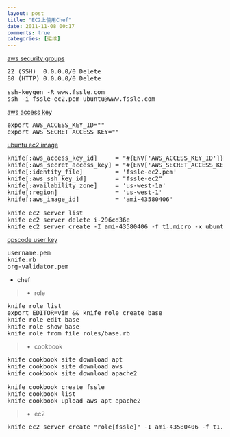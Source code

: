 ```yaml
---
layout: post
title: "EC2上使用Chef"
date: 2011-11-08 00:17
comments: true
categories: [运维]
---
```


[aws security groups](http://console.aws.amazon.com/ec2/home?region=us-west-1&#s=SecurityGroups) 

<pre>
22 (SSH)  0.0.0.0/0 Delete
80 (HTTP) 0.0.0.0/0 Delete

ssh-keygen -R www.fssle.com
ssh -i fssle-ec2.pem ubuntu@www.fssle.com
</pre>

[aws access key](https://aws-portal.amazon.com/gp/aws/developer/account/index.html?action=access-key)

<pre>
export AWS_ACCESS_KEY_ID=""
export AWS_SECRET_ACCESS_KEY=""
</pre>

[ubuntu ec2 image](http://uec-images.ubuntu.com/server/releases/11.04/release/)

<pre>
knife[:aws_access_key_id]     = "#{ENV['AWS_ACCESS_KEY_ID']}"
knife[:aws_secret_access_key] = "#{ENV['AWS_SECRET_ACCESS_KEY']}"
knife[:identity_file]         = 'fssle-ec2.pem'
knife[:aws_ssh_key_id]        = "fssle-ec2"
knife[:availability_zone]     = 'us-west-1a'
knife[:region]                = 'us-west-1'
knife[:aws_image_id]          = 'ami-43580406'

knife ec2 server list
knife ec2 server delete i-296cd36e
knife ec2 server create -I ami-43580406 -f t1.micro -x ubuntu -G default 
</pre>

[opscode user key](https://community.opscode.com/users/username/user_key/new)

<pre>
username.pem 
knife.rb 
org-validator.pem
</pre>

* chef

> * role

<pre>
knife role list
export EDITOR=vim && knife role create base
knife role edit base
knife role show base
knife role from file roles/base.rb
</pre>

> * cookbook

<pre>
knife cookbook site download apt
knife cookbook site download aws
knife cookbook site download apache2

knife cookbook create fssle
knife cookbook list
knife cookbook upload aws apt apache2
</pre>
    
> * ec2

<pre>
knife ec2 server create "role[fssle]" -I ami-43580406 -f t1.micro -G default -region -S knife -i ./fssle-ec2.pem --ssh-user ubuntu 
</pre>
